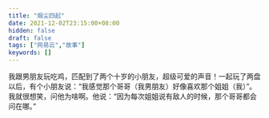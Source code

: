 ```yaml
---
title: "烟尘四起"
date: 2021-12-02T23:15:00+08:00
hidden: false
draft: false
tags: ["网易云","故事"]
keywords: []
---
```


​		我跟男朋友玩吃鸡，匹配到了两个十岁的小朋友，超级可爱的声音！一起玩了两盘以后，有个小朋友说：“我感觉那个哥哥（我男朋友）好像喜欢那个姐姐（我）”。我就很想笑，问他为啥啊。他说：“因为每次姐姐说有敌人的时候，那个哥哥都会问在哪。”

